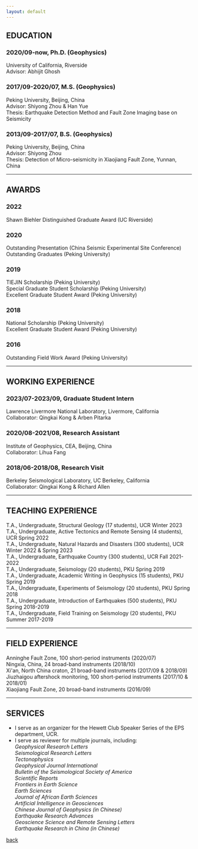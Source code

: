 ```yaml
---
layout: default
---
```

## EDUCATION

### 2020/09-now, Ph.D. (Geophysics)  
University of California, Riverside  
Advisor: Abhijit Ghosh  

### 2017/09-2020/07, M.S. (Geophysics)  
Peking University, Beijing, China   
Advisor: Shiyong Zhou & Han Yue  
Thesis: Earthquake Detection Method and Fault Zone Imaging base on Seismicity  

### 2013/09-2017/07, B.S. (Geophysics)  
Peking University, Beijing, China  
Advisor: Shiyong Zhou  
Thesis: Detection of Micro-seismicity in Xiaojiang Fault Zone, Yunnan, China  

* * *
## AWARDS

### 2022
Shawn Biehler Distinguished Graduate Award (UC Riverside)  

### 2020
Outstanding Presentation (China Seismic Experimental Site Conference)  
Outstanding Graduates (Peking University)  

### 2019
TIEJIN Scholarship (Peking University)  
Special Graduate Student Scholarship (Peking University)  
Excellent Graduate Student Award (Peking University)  

### 2018
National Scholarship (Peking University)  
Excellent Graduate Student Award (Peking University)  

### 2016
Outstanding Field Work Award (Peking University)  

* * *
## WORKING EXPERIENCE

### 2023/07-2023/09, Graduate Student Intern  
Lawrence Livermore National Laboratory, Livermore, California  
Collaborator: Qingkai Kong & Arben Pitarka  

### 2020/08-2021/08, Research Assistant  
Institute of Geophysics, CEA, Beijing, China  
Collaborator: Lihua Fang  

### 2018/06-2018/08, Research Visit  
Berkeley Seismological Laboratory, UC Berkeley, California  
Collaborator: Qingkai Kong & Richard Allen  

* * *
## TEACHING EXPERIENCE
T.A., Undergraduate, Structural Geology (17 students), UCR Winter 2023  
T.A., Undergraduate, Active Tectonics and Remote Sensing (4 students), UCR Spring 2022  
T.A., Undergraduate, Natural Hazards and Disasters (300 students), UCR Winter 2022 & Spring 2023  
T.A., Undergraduate, Earthquake Country (300 students), UCR Fall 2021-2022  
T.A., Undergraduate, Seismology (20 students), PKU Spring 2019  
T.A., Undergraduate, Academic Writing in Geophysics (15 students), PKU Spring 2019  
T.A., Undergraduate, Experiments of Seismology (20 students), PKU Spring 2018  
T.A., Undergraduate, Introduction of Earthquakes (500 students), PKU Spring 2018-2019  
T.A., Undergraduate, Field Training on Seismology (20 students), PKU Summer 2017-2019  

* * *
## FIELD EXPERIENCE
Anninghe Fault Zone, 100 short-period instruments (2020/07)  
Ningxia, China, 24 broad-band instruments (2018/10)  
Xi'an, North China craton, 21 broad-band instruments (2017/09 & 2018/09)  
Jiuzhaigou aftershock monitoring, 100 short-period instruments (2017/10 & 2018/01)  
Xiaojiang Fault Zone, 20 broad-band instruments (2016/09)  

* * *
## SERVICES
* I serve as an organizer for the Hewett Club Speaker Series of the EPS department, UCR.
* I serve as reviewer for multiple journals, including:  
*Geophysical Research Letters*  
*Seismological Research Letters*  
*Tectonophysics*  
*Geophysical Journal International*  
*Bulletin of the Seismological Society of America*  
*Scientific Reports*  
*Frontiers in Earth Science*  
*Earth Sciences*  
*Journal of African Earth Sciences*  
*Artificial Intelligence in Geosciences*  
*Chinese Journal of Geophysics (in Chinese)*  
*Earthquake Research Advances*  
*Geoscience Science and Remote Sensing Letters*  
*Earthquake Research in China (in Chinese)*  


[back](./)